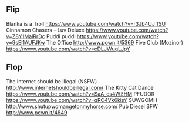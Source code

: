 ## Flip

Blanka is a Troll
  https://www.youtube.com/watch?v=r3Jb4UJ_1SU
Cinnamon Chasers - Luv Deluxe
  https://www.youtube.com/watch?v=Z8Y1MalRrDc
Puddi puddi
  https://www.youtube.com/watch?v=9sEI1AUFJKw
The Office
  http://www.pown.it/5369
Five Club (Mozinor)
  https://www.youtube.com/watch?v=cDLJWuqLJpY

## Flop

The Internet should be illegal (NSFW)
  http://www.internetshouldbeillegal.com/
The Kitty Cat Dance
  https://www.youtube.com/watch?v=SaA_cs4WZHM
PFUDOR
  https://www.youtube.com/watch?v=qRC4Vk6kisY
SUWGOMH
  http://www.shutupwomangetonmyhorse.com/
Pub Diesel SFW
  http://www.pown.it/4849
